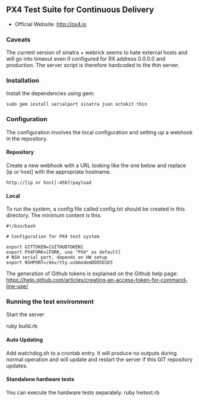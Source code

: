 ## PX4 Test Suite for Continuous Delivery

*   Official Website: http://px4.io

### Caveats

The current version of sinatra + webrick seems to hate external hosts and will go into timeout even if configured for RX address 0.0.0.0 and production. The server script is therefore hardcoded to the thin server.

### Installation

Install the dependencies using gem:

```
sudo gem install serialport sinatra json octokit thin
```

### Configuration

The configuration involves the local configuration and setting up a webhook in the repository.

#### Repository

Create a new webhook with a URL looking like the one below and replace [ip or host] with the appropriate hostname.

```
http://[ip or host]:4567/payload
```

#### Local

To run the system, a config file called config.txt should be created in this directory. The minimum content is this:

```
#!/bin/bash

# Configuration for PX4 test system

export GITTOKEN=[GITHUBTOKEN]
export PX4FORK=[FORK, use "PX4" as default]
# NSH serial port, depends on HW setup
export NSHPORT=/dev/tty.usbmodemDDD5D1D3

```

The generation of Github tokens is explained on the Github help page:
https://help.github.com/articles/creating-an-access-token-for-command-line-use/


### Running the test environment  

Start the server

ruby build.rb

#### Auto Updating

Add watchdog.sh to a crontab entry. It will produce no outputs during normal operation and will update and restart the server if this GIT repository updates.

#### Standalone hardware tests

You can execute the hardware tests separately.
ruby hwtest.rb


